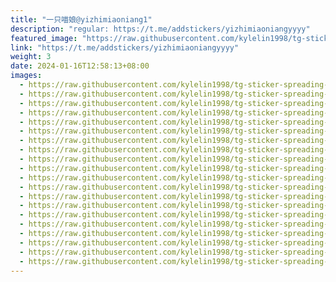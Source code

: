 ```yaml
---
title: "一只喵娘@yizhimiaoniang1"
description: "regular: https://t.me/addstickers/yizhimiaoniangyyyy"
featured_image: "https://raw.githubusercontent.com/kylelin1998/tg-sticker-spreading-worldwide-images/main/img/3c0c6965-52d1-47af-842c-9a6d5a46122c.jpg"
link: "https://t.me/addstickers/yizhimiaoniangyyyy"
weight: 3
date: 2024-01-16T12:58:13+08:00
images:
  - https://raw.githubusercontent.com/kylelin1998/tg-sticker-spreading-worldwide-images/main/img/3c0c6965-52d1-47af-842c-9a6d5a46122c.jpg
  - https://raw.githubusercontent.com/kylelin1998/tg-sticker-spreading-worldwide-images/main/img/1ea380d8-a019-4e4d-bbe5-179ab65704a6.jpg
  - https://raw.githubusercontent.com/kylelin1998/tg-sticker-spreading-worldwide-images/main/img/f1f5ddd3-78bb-40c7-a12c-bd02bf6190ee.jpg
  - https://raw.githubusercontent.com/kylelin1998/tg-sticker-spreading-worldwide-images/main/img/ef345c2b-a23b-42f9-ae95-c5ba35802a48.jpg
  - https://raw.githubusercontent.com/kylelin1998/tg-sticker-spreading-worldwide-images/main/img/b2304a76-77b0-4fe1-9488-db042d9a4504.jpg
  - https://raw.githubusercontent.com/kylelin1998/tg-sticker-spreading-worldwide-images/main/img/d71860a5-581e-4b00-99d4-75a56f5ad108.jpg
  - https://raw.githubusercontent.com/kylelin1998/tg-sticker-spreading-worldwide-images/main/img/9e1c54d7-d59f-4125-8d07-0027407535fa.jpg
  - https://raw.githubusercontent.com/kylelin1998/tg-sticker-spreading-worldwide-images/main/img/ddeea6f8-3b4a-47d7-bfcd-a9abee0b61cc.jpg
  - https://raw.githubusercontent.com/kylelin1998/tg-sticker-spreading-worldwide-images/main/img/ea4ad495-19cb-4104-92dd-01e87b63bf90.jpg
  - https://raw.githubusercontent.com/kylelin1998/tg-sticker-spreading-worldwide-images/main/img/4cfa28e6-ef96-476e-b848-e4fdd4217ac0.jpg
  - https://raw.githubusercontent.com/kylelin1998/tg-sticker-spreading-worldwide-images/main/img/fb80b1da-64c6-427c-9ea3-d292d9c177e6.jpg
  - https://raw.githubusercontent.com/kylelin1998/tg-sticker-spreading-worldwide-images/main/img/63b121bd-2535-43a5-96c1-88b1f68a57a3.jpg
  - https://raw.githubusercontent.com/kylelin1998/tg-sticker-spreading-worldwide-images/main/img/2a443541-7cf3-4ac3-990d-86d367a8b084.jpg
  - https://raw.githubusercontent.com/kylelin1998/tg-sticker-spreading-worldwide-images/main/img/84ad2a51-1b99-4224-9fe4-3b623b8b3ee4.jpg
  - https://raw.githubusercontent.com/kylelin1998/tg-sticker-spreading-worldwide-images/main/img/d213da21-3c59-438e-920d-d7096d6de2ad.jpg
  - https://raw.githubusercontent.com/kylelin1998/tg-sticker-spreading-worldwide-images/main/img/1d6f709f-3e78-446c-8290-ed5362f1bb91.jpg
  - https://raw.githubusercontent.com/kylelin1998/tg-sticker-spreading-worldwide-images/main/img/0f5814d6-4bbd-4123-af8e-c945f14f74c4.jpg
  - https://raw.githubusercontent.com/kylelin1998/tg-sticker-spreading-worldwide-images/main/img/176c9424-4ee3-4a18-988f-64e6df4a8ace.jpg
  - https://raw.githubusercontent.com/kylelin1998/tg-sticker-spreading-worldwide-images/main/img/963280fe-f1ec-4cc3-ab88-8cff5788eba4.jpg
  - https://raw.githubusercontent.com/kylelin1998/tg-sticker-spreading-worldwide-images/main/img/822fbe04-d94d-4608-87e4-5a32fd6819d8.jpg
---
```

